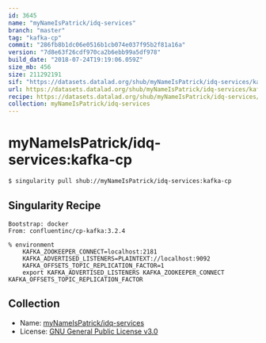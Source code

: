 ```yaml
---
id: 3645
name: "myNameIsPatrick/idq-services"
branch: "master"
tag: "kafka-cp"
commit: "286fb8b1dc06e0516b1cb074e037f95b2f81a16a"
version: "7d8e63f26cdf970ca2b6ebb99a5df978"
build_date: "2018-07-24T19:19:06.059Z"
size_mb: 456
size: 211292191
sif: "https://datasets.datalad.org/shub/myNameIsPatrick/idq-services/kafka-cp/2018-07-24-286fb8b1-7d8e63f2/7d8e63f26cdf970ca2b6ebb99a5df978.simg"
url: https://datasets.datalad.org/shub/myNameIsPatrick/idq-services/kafka-cp/2018-07-24-286fb8b1-7d8e63f2/
recipe: https://datasets.datalad.org/shub/myNameIsPatrick/idq-services/kafka-cp/2018-07-24-286fb8b1-7d8e63f2/Singularity
collection: myNameIsPatrick/idq-services
---
```


# myNameIsPatrick/idq-services:kafka-cp

```bash
$ singularity pull shub://myNameIsPatrick/idq-services:kafka-cp
```

## Singularity Recipe

```singularity
Bootstrap: docker
From: confluentinc/cp-kafka:3.2.4

% environment
    KAFKA_ZOOKEEPER_CONNECT=localhost:2181
    KAFKA_ADVERTISED_LISTENERS=PLAINTEXT://localhost:9092
    KAFKA_OFFSETS_TOPIC_REPLICATION_FACTOR=1
    export KAFKA_ADVERTISED_LISTENERS KAFKA_ZOOKEEPER_CONNECT KAFKA_OFFSETS_TOPIC_REPLICATION_FACTOR
```

## Collection

 - Name: [myNameIsPatrick/idq-services](https://github.com/myNameIsPatrick/idq-services)
 - License: [GNU General Public License v3.0](https://api.github.com/licenses/gpl-3.0)


